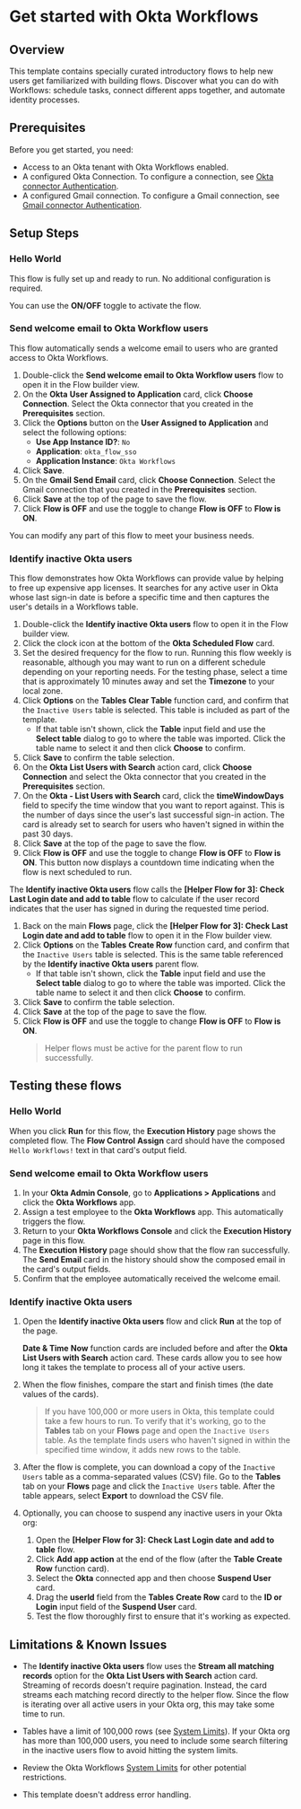# Get started with Okta Workflows

## Overview

This template contains specially curated introductory flows to help new users get familiarized with building flows. Discover what you can do with Workflows: schedule tasks, connect different apps together, and automate identity processes.

## Prerequisites

Before you get started, you need:

- Access to an Okta tenant with Okta Workflows enabled.
- A configured Okta Connection. To configure a connection, see [Okta connector Authentication](https://help.okta.com/okta_help.htm?type=wf&id=ext-okta-misc-authorization).
- A configured Gmail connection. To configure a Gmail connection, see [Gmail connector Authentication](https://help.okta.com/okta_help.htm?type=wf&id=ext-gmail-misc-authorization).

## Setup Steps

### Hello World
This flow is fully set up and ready to run. No additional configuration is required. 

You can use the **ON/OFF** toggle to activate the flow.

### Send welcome email to Okta Workflow users
This flow automatically sends a welcome email to users who are granted access to Okta Workflows.

1. Double-click the **Send welcome email to Okta Workflow users** flow to open it in the Flow builder view.
1. On the **Okta** **User Assigned to Application** card, click **Choose Connection**. Select the Okta connector that you created in the **Prerequisites** section.
1. Click the **Options** button on the **User Assigned to Application** and select the following options: 
    - **Use App Instance ID?**: `No`
    - **Application**: `okta_flow_sso`
    - **Application Instance**: `Okta Workflows`
1. Click **Save**.
1. On the **Gmail** **Send Email** card, click **Choose Connection**. Select the Gmail connection that you created in the **Prerequisites** section.
1. Click **Save** at the top of the page to save the flow.
1. Click **Flow is OFF** and use the toggle to change **Flow is OFF** to **Flow is ON**.

You can modify any part of this flow to meet your business needs.

### Identify inactive Okta users
This flow demonstrates how Okta Workflows can provide value by helping to free up expensive app licenses. It searches for any active user in Okta whose last sign-in date is before a specific time and then captures the user's details in a Workflows table.

1. Double-click the **Identify inactive Okta users** flow to open it in the Flow builder view.
1. Click the clock icon at the bottom of the **Okta** **Scheduled Flow** card.
1. Set the desired frequency for the flow to run. Running this flow weekly is reasonable, although you may want to run on a different schedule depending on your reporting needs. For the testing phase, select a time that is approximately 10 minutes away and set the **Timezone** to your local zone.
1. Click **Options** on the **Tables** **Clear Table** function card, and confirm that the `Inactive Users` table is selected. This table is included as part of the template. 
    - If that table isn't shown, click the **Table** input field and use the **Select table** dialog to go to where the table was imported. Click the table name to select it and then click **Choose** to confirm.
1. Click **Save** to confirm the table selection.
1. On the **Okta** **List Users with Search** action card, click **Choose Connection** and select the Okta connector that you created in the **Prerequisites** section.
1. On the **Okta - List Users with Search** card, click the **timeWindowDays** field to specify the time window that you want to report against. This is the number of days since the user's last successful sign-in action. The card is already set to search for users who haven't signed in within the past 30 days.
1. Click **Save** at the top of the page to save the flow.
1. Click **Flow is OFF** and use the toggle to change **Flow is OFF** to **Flow is ON**. This button now displays a countdown time indicating when the flow is next scheduled to run.

The **Identify inactive Okta users** flow calls the **[Helper Flow for 3]: Check Last Login date and add to table** flow to calculate if the user record indicates that the user has signed in during the requested time period. 
1. Back on the main **Flows** page, click the **[Helper Flow for 3]: Check Last Login date and add to table** flow to open it in the Flow builder view.
1. Click **Options** on the **Tables** **Create Row** function card, and confirm that the `Inactive Users` table is selected. This is the same table referenced by the **Identify inactive Okta users** parent flow. 
    - If that table isn't shown, click the **Table** input field and use the **Select table** dialog to go to where the table was imported. Click the table name to select it and then click **Choose** to confirm.
1. Click **Save** to confirm the table selection.
1. Click **Save** at the top of the page to save the flow.
1. Click **Flow is OFF** and use the toggle to change **Flow is OFF** to **Flow is ON**.    
    > Helper flows must be active for the parent flow to run successfully.

## Testing these flows

### Hello World
When you click **Run** for this flow, the **Execution History** page shows the completed flow. The **Flow Control** **Assign** card should have the composed `Hello Workflows!` text in that card's output field.

### Send welcome email to Okta Workflow users
1. In your **Okta Admin Console**, go to **Applications > Applications** and click the **Okta Workflows** app. 
1. Assign a test employee to the **Okta Workflows** app. This automatically triggers the flow.
1. Return to your **Okta Workflows Console** and click the **Execution History** page in this flow.
1. The **Execution History** page should show that the flow ran successfully. The **Send Email** card in the history should show the composed email in the card's output fields.
1. Confirm that the employee automatically received the welcome email.  

### Identify inactive Okta users
1. Open the **Identify inactive Okta users** flow and click **Run** at the top of the page.

    **Date & Time** **Now** function cards are included before and after the **Okta** **List Users with Search** action card. These cards allow you to see how long it takes the template to process all of your active users.
1. When the flow finishes, compare the start and finish times (the date values of the cards). 
    > If you have 100,000 or more users in Okta, this template could take a few hours to run. To verify that it's working, go to the **Tables** tab on your **Flows** page and open the `Inactive Users` table. As the template finds users who haven't signed in within the specified time window, it adds new rows to the table.
1. After the flow is complete, you can download a copy of the `Inactive Users` table as a comma-separated values (CSV) file. Go to the **Tables** tab on your **Flows** page and click the `Inactive Users` table. After the table appears, select **Export** to download the CSV file. 

1. Optionally, you can choose to suspend any inactive users in your Okta org:
    1. Open the **[Helper Flow for 3]: Check Last Login date and add to table** flow.
    1. Click **Add app action** at the end of the flow (after the **Table** **Create Row** function card). 
    1. Select the **Okta** connected app and then choose **Suspend User** card.
    1. Drag the **userId** field from the **Tables** **Create Row** card to the **ID or Login** input field of the **Suspend User** card. 
    1. Test the flow thoroughly first to ensure that it's working as expected.



## Limitations & Known Issues

- The **Identify inactive Okta users** flow uses the **Stream all matching records** option for the **Okta** **List Users with Search** action card. Streaming of records doesn't require pagination. Instead, the card streams each matching record directly to the helper flow. Since the flow is iterating over all active users in your Okta org, this may take some time to run.

- Tables have a limit of 100,000 rows (see [System Limits](https://help.okta.com/okta_help.htm?type=wf&id=ext-workflows-system-limits)). If your Okta org has more than 100,000 users, you need to include some search filtering in the inactive users flow to avoid hitting the system limits.

- Review the Okta Workflows [System Limits](https://help.okta.com/okta_help.htm?type=wf&id=ext-workflows-system-limits) for other potential restrictions.

- This template doesn't address error handling.